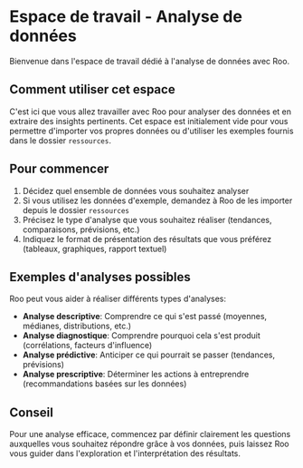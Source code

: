 # Espace de travail - Analyse de données

Bienvenue dans l'espace de travail dédié à l'analyse de données avec Roo.

## Comment utiliser cet espace

C'est ici que vous allez travailler avec Roo pour analyser des données et en extraire des insights pertinents. Cet espace est initialement vide pour vous permettre d'importer vos propres données ou d'utiliser les exemples fournis dans le dossier `ressources`.

## Pour commencer

1. Décidez quel ensemble de données vous souhaitez analyser
2. Si vous utilisez les données d'exemple, demandez à Roo de les importer depuis le dossier `ressources`
3. Précisez le type d'analyse que vous souhaitez réaliser (tendances, comparaisons, prévisions, etc.)
4. Indiquez le format de présentation des résultats que vous préférez (tableaux, graphiques, rapport textuel)

## Exemples d'analyses possibles

Roo peut vous aider à réaliser différents types d'analyses:

- **Analyse descriptive**: Comprendre ce qui s'est passé (moyennes, médianes, distributions, etc.)
- **Analyse diagnostique**: Comprendre pourquoi cela s'est produit (corrélations, facteurs d'influence)
- **Analyse prédictive**: Anticiper ce qui pourrait se passer (tendances, prévisions)
- **Analyse prescriptive**: Déterminer les actions à entreprendre (recommandations basées sur les données)

## Conseil

Pour une analyse efficace, commencez par définir clairement les questions auxquelles vous souhaitez répondre grâce à vos données, puis laissez Roo vous guider dans l'exploration et l'interprétation des résultats.